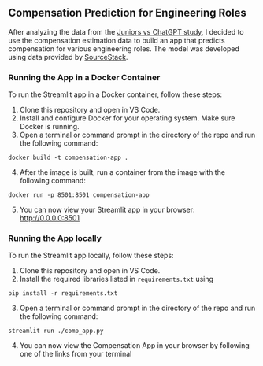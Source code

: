 ## Compensation Prediction for Engineering Roles

After analyzing the data from the [Juniors vs ChatGPT study](https://github.com/anopsy/Juniors_vs_ChatGPT), I decided to use the compensation estimation data to build an app that predicts compensation for various engineering roles. The model was developed using data provided by [SourceStack](https://sourcestack.co/).

### Running the App in a Docker Container
To run the Streamlit app in a Docker container, follow these steps:

1. Clone this repository and open in VS Code.
2. Install and configure Docker for your operating system. Make sure Docker is running.
3. Open a terminal or command prompt in the directory of the repo and run the following command: 
```
docker build -t compensation-app .
```
4. After the image is built, run a container from the image with the following command: 
```
docker run -p 8501:8501 compensation-app
```
5. You can now view your Streamlit app in your browser: http://0.0.0.0:8501

### Running the App locally
To run the Streamlit app locally, follow these steps:

1. Clone this repository and open in VS Code.
2. Install the required libraries listed in `requirements.txt` using 
```
pip install -r requirements.txt
```
3. Open a terminal or command prompt in the directory of the repo and run the following command: 
```
streamlit run ./comp_app.py
```
4. You can now view the Compensation App in your browser by following one of the links from your terminal
